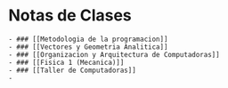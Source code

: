 # Notas de Clases
	- ### [[Metodologia de la programacion]]
	- ### [[Vectores y Geometria Analitica]]
	- ### [[Organizacion y Arquitectura de Computadoras]]
	- ### [[Fisica 1 (Mecanica)]]
	- ### [[Taller de Computadoras]]
	-